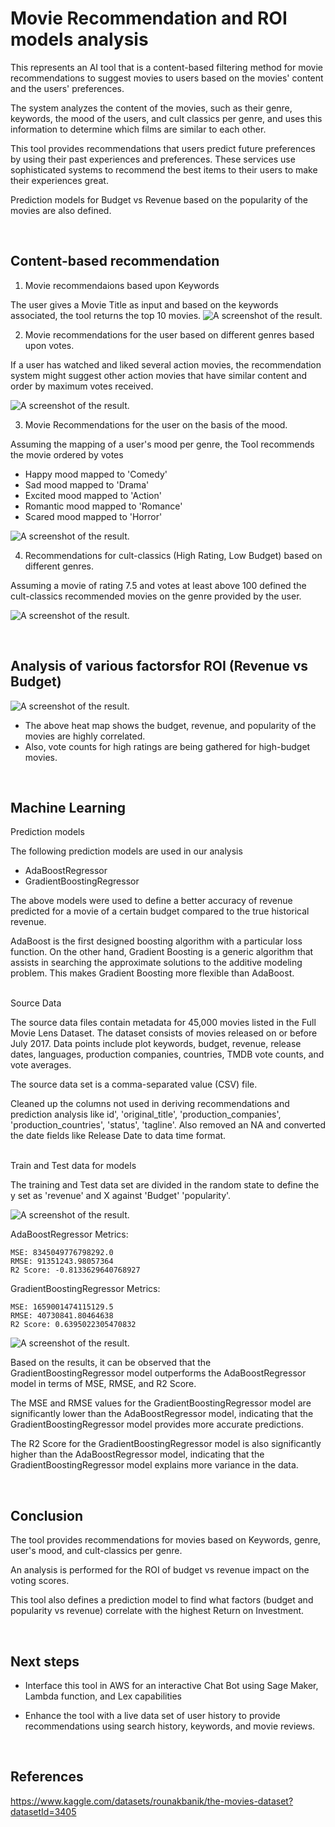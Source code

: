 # Movie Recommendation and ROI models analysis

This represents an AI tool that is a content-based filtering method for movie recommendations to suggest movies to users based on the movies' content and the users' preferences.

The system analyzes the content of the movies, such as their genre, keywords, the mood of the users, and cult classics per genre, and uses this information to determine which films are similar to each other.

This tool provides recommendations that users predict future preferences by using their past experiences and preferences. These services use sophisticated systems to recommend the best items to their users to make their experiences great. 

Prediction models for Budget vs Revenue based on the popularity of the movies are also defined.


<br>

## Content-based recommendation

1. Movie recommendaions based upon Keywords  

The user gives a Movie Title as input and based on the keywords associated, the tool returns the top 10 movies.
![A screenshot of the result.](Images/Keywords_op.png)


2.  Movie recommendations for the user based on different genres based upon votes.
    
If a user has watched and liked several action movies, the recommendation system might suggest other action movies that have similar content and order by maximum votes received.

![A screenshot of the result.](Images/Genre_op.png)

3.  Movie Recommendations for the user on the basis of the mood.

Assuming the mapping of a user's mood per genre, the Tool recommends the movie ordered by votes 
*   Happy mood mapped to 'Comedy'
*   Sad mood mapped to 'Drama'
*   Excited mood mapped to 'Action'
*   Romantic mood mapped to 'Romance'
*   Scared mood mapped to 'Horror'

![A screenshot of the result.](Images/Mood_op.png)


4. Recommendations for cult-classics (High Rating, Low Budget) based on different genres.

Assuming a movie of rating 7.5 and votes at least above 100 defined the cult-classics recommended movies on the genre provided by the user.
  
![A screenshot of the result.](Images/cult_classic_op.png)

<br>

## Analysis of various factorsfor ROI (Revenue vs Budget)

![A screenshot of the result.](Images/ROI_op.png)

* The above heat map shows the budget, revenue, and popularity of the movies are highly correlated. 
* Also, vote counts for high ratings are being gathered for high-budget movies. 



<br>

## Machine Learning

Prediction models

The following prediction models are used in our analysis

* AdaBoostRegressor
* GradientBoostingRegressor

The above models were used to define a better accuracy of revenue predicted for a movie of a certain budget compared to the true historical revenue.

AdaBoost is the first designed boosting algorithm with a particular loss function. On the other hand, Gradient Boosting is a generic algorithm that assists in searching the approximate solutions to the additive modeling problem. This makes Gradient Boosting more flexible than AdaBoost.


<br>
Source Data

The source data files contain metadata for 45,000 movies listed in the Full Movie Lens Dataset. The dataset consists of movies released on or before July 2017. Data points include plot keywords, budget, revenue, release dates, languages, production companies, countries, TMDB vote counts, and vote averages.

The source data set is a comma-separated value (CSV) file. 

Cleaned up the columns not used in deriving recommendations and prediction analysis like id', 'original_title', 'production_companies', 'production_countries', 'status', 'tagline'.
Also removed an NA and converted the date fields like Release Date to data time format.


<br>
Train and Test data for models

The training and Test data set are divided in the random state to define the y set as 'revenue' and X against 'Budget' 'popularity'.


![A screenshot of the result.](Images/Models_Prediction.png)
 


AdaBoostRegressor Metrics:

    MSE: 8345049776798292.0
    RMSE: 91351243.98057364
    R2 Score: -0.8133629640768927

GradientBoostingRegressor Metrics:

    MSE: 1659001474115129.5
    RMSE: 40730841.80464638
    R2 Score: 0.6395022305470832

![A screenshot of the result.](Images/Models_compare.png)

Based on the results, it can be observed that the GradientBoostingRegressor model outperforms the AdaBoostRegressor model in terms of MSE, RMSE, and R2 Score. 

The MSE and RMSE values for the GradientBoostingRegressor model are significantly lower than the AdaBoostRegressor model, indicating that the GradientBoostingRegressor model provides more accurate predictions. 

The R2 Score for the GradientBoostingRegressor model is also significantly higher than the AdaBoostRegressor model, indicating that the GradientBoostingRegressor model explains more variance in the data.

<br>

## Conclusion

The tool provides recommendations for movies based on Keywords, genre, user's mood, and cult-classics per genre.

An analysis is performed for the ROI of budget vs revenue impact on the voting scores.

This tool also defines a prediction model to find what factors (budget and popularity vs revenue) correlate with the highest Return on Investment.



<br>

## Next steps

* Interface this tool in AWS for an interactive Chat Bot using Sage Maker, Lambda function, and Lex capabilities

* Enhance the tool with a live data set of user history to provide recommendations using search history, keywords, and movie reviews.

<br>

## References 

https://www.kaggle.com/datasets/rounakbanik/the-movies-dataset?datasetId=3405
